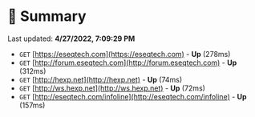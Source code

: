 # 📖 Summary
Last updated: **4/27/2022, 7:09:29 PM**

- `GET` [https://eseqtech.com](https://eseqtech.com) - **Up** (278ms)
- `GET` [http://forum.eseqtech.com](http://forum.eseqtech.com) - **Up** (312ms)
- `GET` [http://hexp.net](http://hexp.net) - **Up** (74ms)
- `GET` [http://ws.hexp.net](http://ws.hexp.net) - **Up** (72ms)
- `GET` [http://eseqtech.com/infoline](http://eseqtech.com/infoline) - **Up** (157ms)
